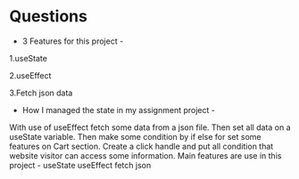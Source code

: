 # Questions

* 3 Features for this project - 

1.useState

2.useEffect

3.Fetch json data


* How I managed the state in my assignment project -

With use of useEffect fetch some data from a json file. Then set all data on a useState variable.
Then make some condition by if else for set some features on Cart section. Create a click handle
and put all condition that website visitor can access some information. Main features are use in
this project - useState useEffect fetch json

